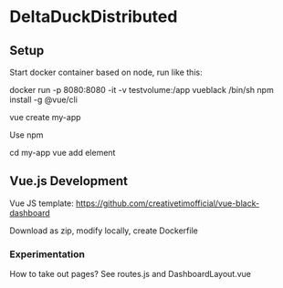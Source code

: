 # DeltaDuckDistributed

## Setup

Start docker container based on node, run like this:

docker run -p 8080:8080 -it -v testvolume:/app vueblack /bin/sh
npm install -g @vue/cli

vue create my-app

Use npm

cd my-app
vue add element

## Vue.js Development

Vue JS template: https://github.com/creativetimofficial/vue-black-dashboard

Download as zip, modify locally, create Dockerfile

### Experimentation

How to take out pages? See routes.js and DashboardLayout.vue
